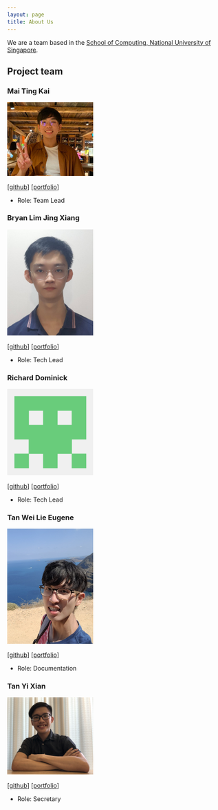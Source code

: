 ```yaml
---
layout: page
title: About Us
---
```

<!-- Due to grading script explicitly checking for an `img` tag -->
<!-- markdownlint-disable-file no-inline-html -->

We are a team based in the [School of Computing, National University of Singapore](https://comp.nus.edu.sg).

## Project team

### Mai Ting Kai

<img src="images/ferusel.png" width="200px">

[[github](https://github.com/ferusel)]
[[portfolio](team/ferusel)]

* Role: Team Lead

### Bryan Lim Jing Xiang

<img src="images/bryanljx.png" width="200px">

[[github](https://github.com/bryanljx)]
[[portfolio](team/bryanljx)]

* Role: Tech Lead

### Richard Dominick

<img src="images/richdom2185.png" width="200px">

[[github](https://github.com/RichDom2185)]
[[portfolio](team/richdom2185)]

* Role: Tech Lead

### Tan Wei Lie Eugene

<img src="images/eugenetanwl3881.png" width="200px">

[[github](https://github.com/eugenetanwl3881)]
[[portfolio](team/eugenetanwl3881)]

* Role: Documentation

### Tan Yi Xian

<img src="images/yixiann.png" width="200px">

[[github](https://github.com/yixiann)]
[[portfolio](team/yixiann)]

* Role: Secretary
